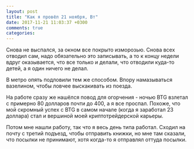 ```yaml
---
layout: post
title: "Как я провёл 21 ноября, Вт"
date: 2017-11-21 11:03:37 +0300
comments: true
categories: 
---
```

Снова не выспался, за окном все покрыто изморозью. Снова всех отводил сам, надо обязательно это записывать, а то к концу недели вдруг оказывается, что все только и делали, что отводили куда-то детей, а я один ничего не делал.

В метро опять подловили тем же способом. Впору намазываться вазелином, чтобы ловчее выскакивать из поезда.

На работе сразу же нашёлся повод для огорчения - ночью BTG взлетал с примерно 80 долларов почти до 400, а я все проспал. Похоже, что мой скромный успех c BTG в самом начале (когда я заработал 23 доллара) стал и вершиной моей криптотрейдерской карьеры.

Потом мне нашли работу, так что я весь день типа работал. Сходил на почту с третий подъезд, чтобы отправить книжки, но мне там сказали, что посылки не принимают, хотя когда-то я отправлял оттуда посылки. 